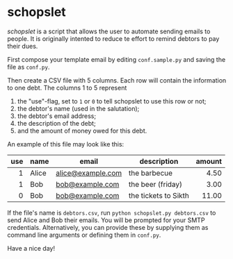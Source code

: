 schopslet
=========

_schopslet_ is a script that allows the user to automate sending emails to
people. It is originally intented to reduce te effort to remind debtors to
pay their dues.

First compose your template email by editing `conf.sample.py` and saving the
file as `conf.py`.

Then create a CSV file with 5 columns. Each row will contain the information
to one debt. The columns 1 to 5 represent

1.  the "use"-flag, set to `1` or `0` to tell schopslet to use this row or not;
2.  the debtor's name (used in the salutation);
3.  the debtor's email address;
4.  the description of the debt;
5.  and the amount of money owed for this debt.

An example of this file may look like this:

use | name          | email             | description          | amount |
---:| ------------- | ----------------- | -------------------- | ------:|
  1 | Alice         | alice@example.com | the barbecue         |   4.50 |
  1 | Bob           | bob@example.com   | the beer (friday)    |   3.00 |
  0 | Bob           | bob@example.com   | the tickets to Sikth |  11.00 |

If the file's name is `debtors.csv`, run `python schopslet.py debtors.csv`
to send Alice and Bob their emails. You will be prompted for your SMTP
credentials. Alternatively, you can provide these by supplying
them as command line arguments or defining them in `conf.py`.

Have a nice day!
